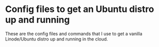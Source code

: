 Config files to get an Ubuntu distro up and running
===================================================

These are the config files and commands that I use to get a vanilla
Linode/Ubuntu distro up and running in the cloud.
